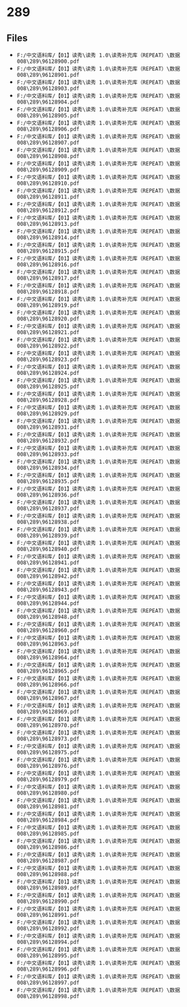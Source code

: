 # 289

## Files

- `F:/中文语料库/【01】读秀\读秀 1.0\读秀补充库（REPEAT）\数据008\289\96128900.pdf`
- `F:/中文语料库/【01】读秀\读秀 1.0\读秀补充库（REPEAT）\数据008\289\96128901.pdf`
- `F:/中文语料库/【01】读秀\读秀 1.0\读秀补充库（REPEAT）\数据008\289\96128903.pdf`
- `F:/中文语料库/【01】读秀\读秀 1.0\读秀补充库（REPEAT）\数据008\289\96128904.pdf`
- `F:/中文语料库/【01】读秀\读秀 1.0\读秀补充库（REPEAT）\数据008\289\96128905.pdf`
- `F:/中文语料库/【01】读秀\读秀 1.0\读秀补充库（REPEAT）\数据008\289\96128906.pdf`
- `F:/中文语料库/【01】读秀\读秀 1.0\读秀补充库（REPEAT）\数据008\289\96128907.pdf`
- `F:/中文语料库/【01】读秀\读秀 1.0\读秀补充库（REPEAT）\数据008\289\96128908.pdf`
- `F:/中文语料库/【01】读秀\读秀 1.0\读秀补充库（REPEAT）\数据008\289\96128909.pdf`
- `F:/中文语料库/【01】读秀\读秀 1.0\读秀补充库（REPEAT）\数据008\289\96128910.pdf`
- `F:/中文语料库/【01】读秀\读秀 1.0\读秀补充库（REPEAT）\数据008\289\96128911.pdf`
- `F:/中文语料库/【01】读秀\读秀 1.0\读秀补充库（REPEAT）\数据008\289\96128912.pdf`
- `F:/中文语料库/【01】读秀\读秀 1.0\读秀补充库（REPEAT）\数据008\289\96128913.pdf`
- `F:/中文语料库/【01】读秀\读秀 1.0\读秀补充库（REPEAT）\数据008\289\96128914.pdf`
- `F:/中文语料库/【01】读秀\读秀 1.0\读秀补充库（REPEAT）\数据008\289\96128915.pdf`
- `F:/中文语料库/【01】读秀\读秀 1.0\读秀补充库（REPEAT）\数据008\289\96128916.pdf`
- `F:/中文语料库/【01】读秀\读秀 1.0\读秀补充库（REPEAT）\数据008\289\96128917.pdf`
- `F:/中文语料库/【01】读秀\读秀 1.0\读秀补充库（REPEAT）\数据008\289\96128918.pdf`
- `F:/中文语料库/【01】读秀\读秀 1.0\读秀补充库（REPEAT）\数据008\289\96128919.pdf`
- `F:/中文语料库/【01】读秀\读秀 1.0\读秀补充库（REPEAT）\数据008\289\96128920.pdf`
- `F:/中文语料库/【01】读秀\读秀 1.0\读秀补充库（REPEAT）\数据008\289\96128921.pdf`
- `F:/中文语料库/【01】读秀\读秀 1.0\读秀补充库（REPEAT）\数据008\289\96128922.pdf`
- `F:/中文语料库/【01】读秀\读秀 1.0\读秀补充库（REPEAT）\数据008\289\96128923.pdf`
- `F:/中文语料库/【01】读秀\读秀 1.0\读秀补充库（REPEAT）\数据008\289\96128924.pdf`
- `F:/中文语料库/【01】读秀\读秀 1.0\读秀补充库（REPEAT）\数据008\289\96128925.pdf`
- `F:/中文语料库/【01】读秀\读秀 1.0\读秀补充库（REPEAT）\数据008\289\96128928.pdf`
- `F:/中文语料库/【01】读秀\读秀 1.0\读秀补充库（REPEAT）\数据008\289\96128929.pdf`
- `F:/中文语料库/【01】读秀\读秀 1.0\读秀补充库（REPEAT）\数据008\289\96128931.pdf`
- `F:/中文语料库/【01】读秀\读秀 1.0\读秀补充库（REPEAT）\数据008\289\96128932.pdf`
- `F:/中文语料库/【01】读秀\读秀 1.0\读秀补充库（REPEAT）\数据008\289\96128933.pdf`
- `F:/中文语料库/【01】读秀\读秀 1.0\读秀补充库（REPEAT）\数据008\289\96128934.pdf`
- `F:/中文语料库/【01】读秀\读秀 1.0\读秀补充库（REPEAT）\数据008\289\96128935.pdf`
- `F:/中文语料库/【01】读秀\读秀 1.0\读秀补充库（REPEAT）\数据008\289\96128936.pdf`
- `F:/中文语料库/【01】读秀\读秀 1.0\读秀补充库（REPEAT）\数据008\289\96128937.pdf`
- `F:/中文语料库/【01】读秀\读秀 1.0\读秀补充库（REPEAT）\数据008\289\96128938.pdf`
- `F:/中文语料库/【01】读秀\读秀 1.0\读秀补充库（REPEAT）\数据008\289\96128939.pdf`
- `F:/中文语料库/【01】读秀\读秀 1.0\读秀补充库（REPEAT）\数据008\289\96128940.pdf`
- `F:/中文语料库/【01】读秀\读秀 1.0\读秀补充库（REPEAT）\数据008\289\96128941.pdf`
- `F:/中文语料库/【01】读秀\读秀 1.0\读秀补充库（REPEAT）\数据008\289\96128942.pdf`
- `F:/中文语料库/【01】读秀\读秀 1.0\读秀补充库（REPEAT）\数据008\289\96128943.pdf`
- `F:/中文语料库/【01】读秀\读秀 1.0\读秀补充库（REPEAT）\数据008\289\96128944.pdf`
- `F:/中文语料库/【01】读秀\读秀 1.0\读秀补充库（REPEAT）\数据008\289\96128948.pdf`
- `F:/中文语料库/【01】读秀\读秀 1.0\读秀补充库（REPEAT）\数据008\289\96128960.pdf`
- `F:/中文语料库/【01】读秀\读秀 1.0\读秀补充库（REPEAT）\数据008\289\96128963.pdf`
- `F:/中文语料库/【01】读秀\读秀 1.0\读秀补充库（REPEAT）\数据008\289\96128964.pdf`
- `F:/中文语料库/【01】读秀\读秀 1.0\读秀补充库（REPEAT）\数据008\289\96128965.pdf`
- `F:/中文语料库/【01】读秀\读秀 1.0\读秀补充库（REPEAT）\数据008\289\96128966.pdf`
- `F:/中文语料库/【01】读秀\读秀 1.0\读秀补充库（REPEAT）\数据008\289\96128967.pdf`
- `F:/中文语料库/【01】读秀\读秀 1.0\读秀补充库（REPEAT）\数据008\289\96128969.pdf`
- `F:/中文语料库/【01】读秀\读秀 1.0\读秀补充库（REPEAT）\数据008\289\96128970.pdf`
- `F:/中文语料库/【01】读秀\读秀 1.0\读秀补充库（REPEAT）\数据008\289\96128973.pdf`
- `F:/中文语料库/【01】读秀\读秀 1.0\读秀补充库（REPEAT）\数据008\289\96128975.pdf`
- `F:/中文语料库/【01】读秀\读秀 1.0\读秀补充库（REPEAT）\数据008\289\96128976.pdf`
- `F:/中文语料库/【01】读秀\读秀 1.0\读秀补充库（REPEAT）\数据008\289\96128979.pdf`
- `F:/中文语料库/【01】读秀\读秀 1.0\读秀补充库（REPEAT）\数据008\289\96128980.pdf`
- `F:/中文语料库/【01】读秀\读秀 1.0\读秀补充库（REPEAT）\数据008\289\96128981.pdf`
- `F:/中文语料库/【01】读秀\读秀 1.0\读秀补充库（REPEAT）\数据008\289\96128984.pdf`
- `F:/中文语料库/【01】读秀\读秀 1.0\读秀补充库（REPEAT）\数据008\289\96128985.pdf`
- `F:/中文语料库/【01】读秀\读秀 1.0\读秀补充库（REPEAT）\数据008\289\96128986.pdf`
- `F:/中文语料库/【01】读秀\读秀 1.0\读秀补充库（REPEAT）\数据008\289\96128987.pdf`
- `F:/中文语料库/【01】读秀\读秀 1.0\读秀补充库（REPEAT）\数据008\289\96128988.pdf`
- `F:/中文语料库/【01】读秀\读秀 1.0\读秀补充库（REPEAT）\数据008\289\96128989.pdf`
- `F:/中文语料库/【01】读秀\读秀 1.0\读秀补充库（REPEAT）\数据008\289\96128990.pdf`
- `F:/中文语料库/【01】读秀\读秀 1.0\读秀补充库（REPEAT）\数据008\289\96128991.pdf`
- `F:/中文语料库/【01】读秀\读秀 1.0\读秀补充库（REPEAT）\数据008\289\96128992.pdf`
- `F:/中文语料库/【01】读秀\读秀 1.0\读秀补充库（REPEAT）\数据008\289\96128994.pdf`
- `F:/中文语料库/【01】读秀\读秀 1.0\读秀补充库（REPEAT）\数据008\289\96128995.pdf`
- `F:/中文语料库/【01】读秀\读秀 1.0\读秀补充库（REPEAT）\数据008\289\96128996.pdf`
- `F:/中文语料库/【01】读秀\读秀 1.0\读秀补充库（REPEAT）\数据008\289\96128997.pdf`
- `F:/中文语料库/【01】读秀\读秀 1.0\读秀补充库（REPEAT）\数据008\289\96128998.pdf`
